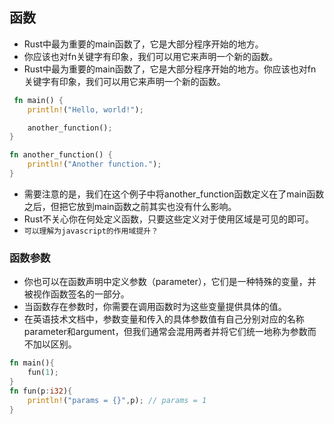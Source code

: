 ## 函数
* Rust中最为重要的main函数了，它是大部分程序开始的地方。
* 你应该也对fn关键字有印象，我们可以用它来声明一个新的函数。
* Rust中最为重要的main函数了，它是大部分程序开始的地方。你应该也对fn关键字有印象，我们可以用它来声明一个新的函数。
```rust
 fn main() {
    println!("Hello, world!");

    another_function();
}

fn another_function() {
    println!("Another function.");
} 
```
* 需要注意的是，我们在这个例子中将another_function函数定义在了main函数之后，但把它放到main函数之前其实也没有什么影响。
* Rust不关心你在何处定义函数，只要这些定义对于使用区域是可见的即可。
* `可以理解为javascript的作用域提升？`

###  函数参数
* 你也可以在函数声明中定义参数（parameter），它们是一种特殊的变量，并被视作函数签名的一部分。
* 当函数存在参数时，你需要在调用函数时为这些变量提供具体的值。
* 在英语技术文档中，参数变量和传入的具体参数值有自己分别对应的名称parameter和argument，但我们通常会混用两者并将它们统一地称为参数而不加以区别。
```rust
fn main(){
    fun(1);
}
fn fun(p:i32){
    println!("params = {}",p); // params = 1
}
```




